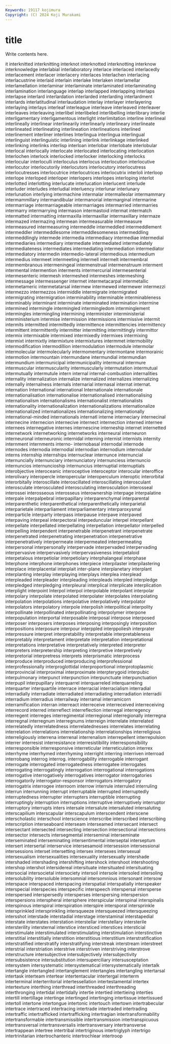 ```yaml
---
Keywords: 19117 kojimura
Copyright: (C) 2024 Koji Murakami
---
```


# title

Write contents here.



it interknitted interknitting interknot interknotted interknotting interknow interknowledge
interlabial interlaboratory interlace interlaced interlacedly interlacement interlacer interlacery interlaces Interlachen
interlacing interlacustrine interlaid interlain interlake Interlaken interlamellar interlamellation interlaminar interlaminate
interlaminated interlaminating interlamination interlanguage interlap interlapped interlapping interlaps interlapse interlard
interlardation interlarded interlarding interlardment interlards interlatitudinal interlaudation interlay interlayer interlayering
interlaying interlays interleaf interleague interleave interleaved interleaver interleaves interleaving interlibel
interlibeled interlibelling interlibrary interlie interligamentary interligamentous interlight interlimitation interline interlineal
interlineally interlinear interlinearily interlinearly interlineary interlineate interlineated interlineating interlineation interlineations
interlined interlinement interliner interlines Interlingua interlingua interlingual interlinguist interlinguistic interlining
interlink interlinkage interlinked interlinking interlinks interlisp interloan interlobar interlobate interlobular
interlocal interlocally interlocate interlocated interlocating interlocation Interlochen interlock interlocked interlocker
interlocking interlocks interlocular interloculli interloculus interlocus interlocution interlocutive interlocutor interlocutorily
interlocutors interlocutory interlocutress interlocutresses interlocutrice interlocutrices interlocutrix interloli interloop interlope
interloped interloper interlopers interlopes interloping interlot interlotted interlotting interlucate interlucation
interlucent interlude interluder interludes interludial interluency interlunar interlunary interlunation interlying
intermachine intermalar intermalleolar intermammary intermammillary intermandibular intermanorial intermarginal intermarine intermarriage
intermarriageable intermarriages intermarried intermarries intermarry intermarrying intermason intermastoid intermat intermatch
intermatted intermatting intermaxilla intermaxillar intermaxillary intermaze intermazed intermazing intermean intermeasurable
intermeasure intermeasured intermeasuring intermeddle intermeddled intermeddlement intermeddler intermeddlesome intermeddlesomeness intermeddling
intermeddlingly intermede intermedia intermediacy intermediae intermedial intermediaries intermediary intermediate intermediated
intermediately intermediateness intermediates intermediating intermediation intermediator intermediatory intermedin intermedio-lateral intermedious
intermedium intermedius intermeet intermeeting intermell intermelt intermembral intermembranous intermeningeal intermenstrual
intermenstruum interment intermental intermention interments intermercurial intermesenterial intermesenteric intermesh intermeshed
intermeshes intermeshing intermessage intermessenger intermet intermetacarpal intermetallic intermetameric intermetatarsal intermew
intermewed intermewer intermezzi intermezzo intermezzos intermiddle intermigrate intermigrated intermigrating intermigration
interminability interminable interminableness interminably interminant interminate interminated intermination intermine intermined
intermingle intermingled intermingledom interminglement intermingles intermingling intermining interminister interministerial interministerium
intermise intermission intermissions intermissive intermit intermits intermitted intermittedly intermittence intermittencies
intermittency intermittent intermittently intermitter intermitting intermittingly intermittor intermix intermixable intermixed
intermixedly intermixes intermixing intermixt intermixtly intermixture intermixtures intermmet intermobility intermodification
intermodillion intermodulation intermodule intermolar intermolecular intermolecularly intermomentary intermontane intermorainic intermotion
intermountain intermundane intermundial intermundian intermundium intermunicipal intermunicipality intermural intermure intermuscular
intermuscularity intermuscularly intermutation intermutual intermutually intermutule intern internal internal-combustion internalities
internality internalization internalize internalized internalizes internalizing internally internalness internals internarial
internasal internat internat. internation International international Internationale internationale internationalisation internationalise
internationalised internationalising internationalism internationalisms internationalist internationalists internationality internationalization internationalizations internationalize
internationalized internationalizes internationalizing internationally international-minded internationals internatl interne interneciary internecinal
internecine internecion internecive internect internection interned internee internees internegative internes
internescine interneship internet internetted internetwork internetworking internetworks interneural interneuron interneuronal
interneuronic internidal interning internist internists internity internment internments interno- internobasal
internodal internode internodes internodia internodial internodian internodium internodular interns internship
internships internuclear internunce internuncial internuncially internunciary internunciatory internunciess internuncio internuncios
internuncioship internuncius internuptial internuptials interobjective interoceanic interoceptive interoceptor interocular interoffice
interolivary interopercle interopercular interoperculum interoptic interorbital interorbitally interoscillate interoscillated interoscillating
interosculant interosculate interosculated interosculating interosculation interosseal interossei interosseous interosseus interownership
interpage interpalatine interpale interpalpebral interpapillary interparenchymal interparental interparenthetic interparenthetical interparenthetically
interparietal interparietale interparliament interparliamentary interparoxysmal interparticle interparty interpass interpause interpave
interpaved interpaving interpeal interpectoral interpeduncular interpel interpellant interpellate interpellated interpellating
interpellation interpellator interpelled interpelling interpendent interpenetrable interpenetrant interpenetrate interpenetrated interpenetrating
interpenetration interpenetrative interpenetratively interpermeate interpermeated interpermeating interpersonal interpersonally interpervade interpervaded
interpervading interpervasive interpervasively interpervasiveness interpetaloid interpetalous interpetiolar interpetiolary interphalangeal interphase
Interphone interphone interphones interpiece interpilaster interpilastering interplace interplacental interplait inter-plane
interplanetary interplant interplanting interplay interplaying interplays interplea interplead interpleaded interpleader
interpleading interpleads interpled interpledge interpledged interpledging interpleural interplical interplicate interplication
interplight interpoint Interpol interpol interpolable interpolant interpolar interpolary interpolate interpolated
interpolater interpolates interpolating interpolation interpolations interpolative interpolatively interpolator interpolators interpolatory
interpole interpolish interpolitical interpolity interpollinate interpollinated interpollinating interpolymer interpone interpopulation
interportal interposable interposal interpose interposed interposer interposers interposes interposing interposingly
interposition interpositions interposure interpour interppled interppoliesh interprater interpressure interpret interpretability
interpretable interpretableness interpretably interpretament interpretate interpretation interpretational interpretations interpretative interpretatively
interpreted interpreter interpreters interpretership interpreting interpretive interpretively interpretorial interpretress interprets
interprismatic interprocess interproduce interproduced interproducing interprofessional interprofessionally interproglottidal interproportional interprotoplasmic
interprovincial interproximal interproximate interpterygoid interpubic interpulmonary interpunct interpunction interpunctuate interpunctuation
interpupil interpupillary interquarrel interquarreled interquarreling interquarter interquartile interrace interracial interracialism
interradial interradially interradiate interradiated interradiating interradiation interradii interradium interradius interrailway
interramal interramicorn interramification interran interreact interreceive interreceived interreceiving interrecord interred
interreflect interreflection interregal interregency interregent interreges interregimental interregional interregionally interregna
interregnal interregnum interregnums interreign interrelate interrelated interrelatedly interrelatedness interrelatednesses interrelates
interrelating interrelation interrelations interrelationship interrelationships interreligious interreligiously interrena interrenal interrenalism
interrepellent interrepulsion interrer interresist interresistance interresistibility interresponsibility interresponsible interresponsive interreticular
interreticulation interrex interrhyme interrhymed interrhyming interright interring interriven interroad interrobang
interrog interrog. interrogability interrogable interrogant interrogate interrogated interrogatedness interrogatee interrogates
interrogating interrogatingly interrogation interrogational interrogations interrogative interrogatively interrogatives interrogator interrogatories
interrogatorily interrogator-responsor interrogators interrogatory interrogatrix interrogee interroom interrow interrule interruled
interruling interrun interrunning interrupt interruptable interrupted interruptedly interruptedness interrupter interrupters
interruptible interrupting interruptingly interruption interruptions interruptive interruptively interruptor interruptory interrupts
inters intersale intersalute intersaluted intersaluting interscapilium interscapular interscapulum interscendent interscene
interscholastic interschool interscience interscribe interscribed interscribing interscription interseaboard interseam interseamed
intersecant intersect intersectant intersected intersecting intersection intersectional intersections intersector intersects
intersegmental interseminal interseminate interseminated interseminating intersentimental interseptal interseptum intersert intersertal
interservice intersesamoid intersession intersessional intersessions interset intersetting intersex intersexes intersexual
intersexualism intersexualities intersexuality intersexually intershade intershaded intershading intershifting intershock intershoot
intershooting intershop intershot intersidereal intersituate intersituated intersituating intersocial intersocietal intersociety
intersoil intersole intersoled intersoling intersolubility intersoluble intersomnial intersomnious intersonant intersow
interspace interspaced interspacing interspatial interspatially interspeaker interspecial interspecies interspecific interspeech
interspersal intersperse interspersed interspersedly intersperses interspersing interspersion interspersions interspheral intersphere
interspicular interspinal interspinalis interspinous interspiral interspiration interspire intersporal intersprinkle intersprinkled
intersprinkling intersqueeze intersqueezed intersqueezing intersshot interstade interstadial interstage interstaminal interstapedial
interstate interstates interstation interstellar interstellary intersterile intersterility intersternal interstice intersticed
interstices intersticial interstimulate interstimulated interstimulating interstimulation interstinctive interstitial interstitially interstition
interstitious interstitium interstratification interstratified interstratify interstratifying interstreak interstream interstreet interstrial
interstriation interstrive interstriven interstriving interstrove interstructure intersubjective intersubjectively intersubjectivity intersubsistence
intersubstitution intersuperciliary intersusceptation intersystem intersystematic intersystematical intersystematically intertalk intertangle intertangled
intertanglement intertangles intertangling intertarsal intertask interteam intertear intertentacular intertergal interterm
interterminal interterritorial intertessellation intertestamental intertex intertexture interthing interthread interthreaded interthreading
interthronging intertidal intertidally intertie intertied intertieing interties intertill intertillage intertinge
intertinged intertinging intertissue intertissued intertoll intertone intertongue intertonic intertouch intertown
intertrabecular intertrace intertraced intertracing intertrade intertraded intertrading intertraffic intertrafficked intertrafficking
intertragian intertransformability intertransformable intertransmissible intertransmission intertranspicuous intertransversal intertransversalis intertransversary intertransverse
intertrappean intertree intertribal intertriginous intertriglyph intertrigo intertrinitarian intertrochanteric intertrochlear intertroop
